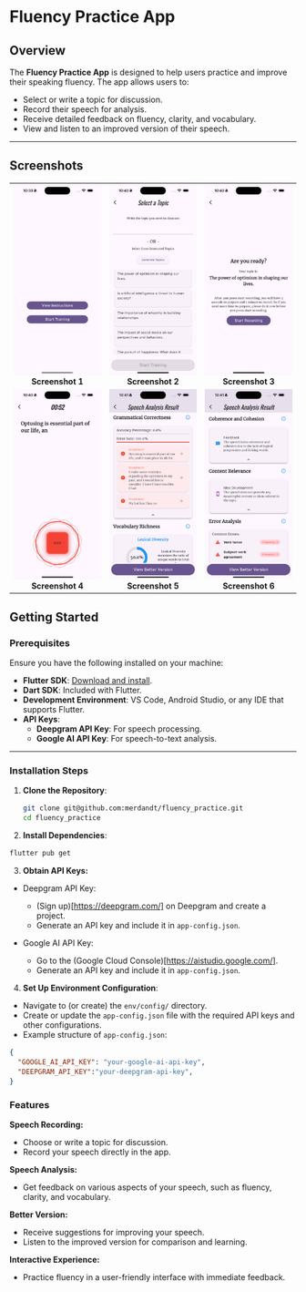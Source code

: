 # Fluency Practice App

## Overview

The **Fluency Practice App** is designed to help users practice and improve their speaking fluency. The app allows users to:
- Select or write a topic for discussion.
- Record their speech for analysis.
- Receive detailed feedback on fluency, clarity, and vocabulary.
- View and listen to an improved version of their speech.

---
## Screenshots

<table>
  <tr>
    <td align="center">
      <img src="screens/1.png" alt="Screenshot 1" width="200"/>
      <br/>
      <b>Screenshot 1</b>
    </td>
    <td align="center">
      <img src="screens/2.png" alt="Screenshot 2" width="200"/>
      <br/>
      <b>Screenshot 2</b>
    </td>
    <td align="center">
      <img src="screens/3.png" alt="Screenshot 3" width="200"/>
      <br/>
      <b>Screenshot 3</b>
    </td>
  </tr>
  <tr>
    <td align="center">
      <img src="screens/4.png" alt="Screenshot 4" width="200"/>
      <br/>
      <b>Screenshot 4</b>
    </td>
    <td align="center">
      <img src="screens/5.png" alt="Screenshot 5" width="200"/>
      <br/>
      <b>Screenshot 5</b>
    </td>
    <td align="center">
      <img src="screens/6.png" alt="Screenshot 6" width="200"/>
      <br/>
      <b>Screenshot 6</b>
    </td>
  </tr>
</table>


## Getting Started

### Prerequisites

Ensure you have the following installed on your machine:

- **Flutter SDK**: [Download and install](https://flutter.dev/docs/get-started/install).
- **Dart SDK**: Included with Flutter.
- **Development Environment**: VS Code, Android Studio, or any IDE that supports Flutter.
- **API Keys**:
  - **Deepgram API Key**: For speech processing.
  - **Google AI API Key**: For speech-to-text analysis.

---

### Installation Steps

1. **Clone the Repository**:
   ```bash
   git clone git@github.com:merdandt/fluency_practice.git
   cd fluency_practice

2.  **Install Dependencies**:
   ```bash
   flutter pub get
   ```
3. **Obtain API Keys:**

- Deepgram API Key:
    - (Sign up)[https://deepgram.com/] on Deepgram and create a project.
    - Generate an API key and include it in `app-config.json`.

- Google AI API Key:
    - Go to the (Google Cloud Console)[https://aistudio.google.com/].
    - Generate an API key and include it in `app-config.json`.

4.  **Set Up Environment Configuration**:

- Navigate to (or create) the `env/config/` directory.
- Create or update the `app-config.json` file with the required API keys and other configurations.
- Example structure of `app-config.json`:

```json
{
  "GOOGLE_AI_API_KEY": "your-google-ai-api-key",
  "DEEPGRAM_API_KEY":"your-deepgram-api-key",
}
```


### Features

**Speech Recording:**
- Choose or write a topic for discussion.
- Record your speech directly in the app.

**Speech Analysis:**
- Get feedback on various aspects of your speech, such as fluency, clarity, and vocabulary.

**Better Version:**
- Receive suggestions for improving your speech.
- Listen to the improved version for comparison and learning.

**Interactive Experience:**
- Practice fluency in a user-friendly interface with immediate feedback.

